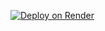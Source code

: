[![Deploy on Render](https://img.shields.io/badge/Deploy%20on-Render-46b1e6?logo=render&logoColor=white)](https://render.com/)
